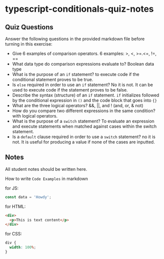 # typescript-conditionals-quiz-notes

## Quiz Questions

Answer the following questions in the provided markdown file before turning in this exercise:

- Give 6 examples of comparison operators.
  6 examples: >, <, >=.<=, !=, ==
- What data type do comparison expressions evaluate to?
  Boolean data type
- What is the purpose of an `if` statement?
  to execute code if the conditional statement proves to be true.
- Is `else` required in order to use an `if` statement?
  No it is not. It can be used to execute code if the statement proves to be false.
- Describe the syntax (structure) of an `if` statement.
  `if` initializes followed by the conditional expression in `()` and the code block that goes into `{}`
- What are the three logical operators?
  &&, ||, and ! (and, or, & not)
- How do you compare two different expressions in the same condition?
  with logical operators.
- What is the purpose of a `switch` statement?
  To evaluate an expression and execute statements when matched against cases within the switch statement.
- Is a `default` clause required in order to use a `switch` statement?
  no it is not. It is useful for producing a value if none of the cases are inputted.

## Notes

All student notes should be written here.

How to write `Code Examples` in markdown

for JS:

```javascript
const data = 'Howdy';
```

for HTML:

```html
<div>
  <p>This is text content</p>
</div>
```

for CSS:

```css
div {
  width: 100%;
}
```
